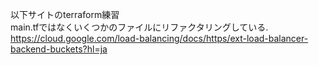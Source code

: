 以下サイトのterraform練習  
main.tfではなくいくつかのファイルにリファクタリングしている.  
https://cloud.google.com/load-balancing/docs/https/ext-load-balancer-backend-buckets?hl=ja
